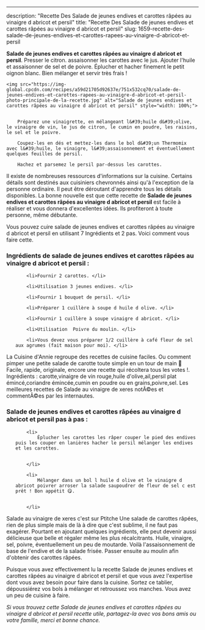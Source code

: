 ---
description: "Recette Des Salade de jeunes endives et carottes râpées au vinaigre d abricot et persil"
title: "Recette Des Salade de jeunes endives et carottes râpées au vinaigre d abricot et persil"
slug: 1659-recette-des-salade-de-jeunes-endives-et-carottes-rapees-au-vinaigre-d-abricot-et-persil

<p>
	<strong>Salade de jeunes endives et carottes râpées au vinaigre d abricot et persil</strong>. 
	Presser le citron. assaisonner les carottes avec le jus. Ajouter l&#39;huile et assaisonner de sel et de poivre. Éplucher et hacher finement le petit oignon blanc. Bien mélanger et servir très frais !
</p>
<p>
	
	<img src="https://img-global.cpcdn.com/recipes/a59d21705d92637e/751x532cq70/salade-de-jeunes-endives-et-carottes-rapees-au-vinaigre-d-abricot-et-persil-photo-principale-de-la-recette.jpg" alt="Salade de jeunes endives et carottes râpées au vinaigre d abricot et persil" style="width: 100%;">
	
	
		Préparez une vinaigrette, en mélangeant l&#39;huile d&#39;olive, le vinaigre de vin, le jus de citron, le cumin en poudre, les raisins, le sel et le poivre.
	
		Coupez-les en dés et mettez-les dans le bol d&#39;un Thermomix avec l&#39;huile, le vinaigre, l&#39;assaisonnement et éventuellement quelques feuilles de persil.
	
		Hachez et parsemez le persil par-dessus les carottes.
	
</p>

Il existe de nombreuses ressources d'informations sur la cuisine. Certains détails sont destinés aux cuisiniers chevronnés ainsi qu'à l'exception de la personne ordinaire. Il peut être déroutant d'apprendre tous les détails disponibles. La bonne nouvelle est que cette recette de <strong> Salade de jeunes endives et carottes râpées au vinaigre d abricot et persil </strong> est facile à réaliser et vous donnera d'excellentes idées. Ils profiteront à toute personne, même débutante.

<!--inarticleads1-->

Vous pouvez cuire salade de jeunes endives et carottes râpées au vinaigre d abricot et persil en utilisant 7 Ingrédients et 2 pas. Voici comment vous faire cette.

<h3>Ingrédients de salade de jeunes endives et carottes râpées au vinaigre d abricot et persil :</h3>

<ol>
	
		<li>Fournir 2 carottes. </li>
	
		<li>Utilisation 3 jeunes endives. </li>
	
		<li>Fournir 1 bouquet de persil. </li>
	
		<li>Préparer 1 cuillère à soupe d huile d olive. </li>
	
		<li>Fournir 1 cuillère à soupe vinaigre d abricot. </li>
	
		<li>Utilisation  Poivre du moulin. </li>
	
		<li>Vous devez vous préparer 1/2 cuillère à café fleur de sel aux agrumes (fait maison pour moi). </li>
	
</ol>

La Cuisine d&#39;Annie regroupe des recettes de cuisine faciles. Ou comment pimper une petite salade de carotte toute simple en un tour de main 🙂 Facile, rapide, originale, encore une recette qui récoltera tous les votes !. Ingrédients : carotte,vinaigre de vin rouge,huile d&#39;olive,ail,persil plat émincé,coriandre émincée,cumin en poudre ou en grains,poivre,sel. Les meilleures recettes de Salade au vinaigre de xeres notÃ©es et commentÃ©es par les internautes. 

<!--inarticleads2-->

<h3>Salade de jeunes endives et carottes râpées au vinaigre d abricot et persil pas à pas :</h3>

<ol>
	
		<li>
			Éplucher les carottes les râper couper le pied des endives puis les couper en lanières hacher le persil mélanger les endives et les carottes.
			
			
		</li>
	
		<li>
			Mélanger dans un bol l huile d olive et le vinaigre d abricot poivrer arroser la salade saupoudrer de fleur de sel c est prêt ! Bon appétit 😋.
			
			
		</li>
	
</ol>

Salade au vinaigre de xeres c&#39;est sur Ptitche Une salade de carottes râpées, rien de plus simple mais de là à dire que c&#39;est sublime, il ne faut pas exagérer. Pourtant en ajoutant quelques ingrédients, elle peut devenir aussi délicieuse que belle et régaler même les plus récalcitrants. Huile, vinaigre, sel, poivre, éventuellement un peu de moutarde. Voilà l&#39;assaisonnement de base de l&#39;endive et de la salade frisée. Passer ensuite au moulin afin d&#39;obtenir des carottes râpées. 

<!--inarticleads1-->

<p>
Puisque vous avez effectivement lu la recette Salade de jeunes endives et carottes râpées au vinaigre d abricot et persil et que vous avez l'expertise dont vous avez besoin pour faire dans la cuisine. Sortez ce tablier, dépoussiérez vos bols à mélanger et retroussez vos manches. Vous avez un peu de cuisine à faire.
</p>

<p>
<i>Si vous trouvez cette Salade de jeunes endives et carottes râpées au vinaigre d abricot et persil recette utile, partagez-la avec vos bons amis ou votre famille, merci et bonne chance.</i>
</p>
